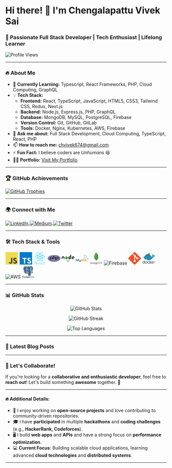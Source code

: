 # Hi there! 👋 I'm **Chengalapattu Vivek Sai**
### 🚀 Passionate Full Stack Developer | Tech Enthusiast | Lifelong Learner

![Profile Views](https://komarev.com/ghpvc/?username=vickycode674&label=Profile%20views&color=0e75b6&style=flat)

---
### 🔥 About Me
- 🌱 **Currently Learning:** Typescript, React Frameworks, PHP, Cloud Computing, GraphQL
- 💡 **Tech Stack:**  
  - **Frontend:** React, TypeScript, JavaScript, HTML5, CSS3, Tailwind CSS, Redux, Next.js
  - **Backend:** Node.js, Express.js, PHP, GraphQL
  - **Database:** MongoDB, MySQL, PostgreSQL, Firebase
  - **Version Control:** Git, GitHub, GitLab
  - **Tools:** Docker, Nginx, Kubernetes, AWS, Firebase
- 💬 **Ask me about:** Full Stack Development, Cloud Computing, TypeScript, React, PHP
- 📫 **How to reach me:** [chvivek674@gmail.com](mailto:chvivek674@gmail.com)
- ⚡ **Fun Fact:** I believe coders are *Unhumans* 😆  
- 👨‍💻 **Portfolio:** [Visit My Portfolio](https://vivek-webportfolio.netlify.app/)

---

### 🏆 GitHub Achievements
<p align="left">
    <a href="https://github.com/ryo-ma/github-profile-trophy">
        <img src="https://github-profile-trophy.vercel.app/?username=vickycode674&theme=algolia&margin-w=10&margin-h=10" alt="GitHub Trophies" />
    </a>
</p>

---

### 🌍 Connect with Me
<p align="left">
    <a href="https://linkedin.com/in/chengalapattu-vivek-sai" target="blank">
        <img align="center" src="https://raw.githubusercontent.com/rahuldkjain/github-profile-readme-generator/master/src/images/icons/Social/linked-in-alt.svg" alt="LinkedIn" height="30" width="40" />
    </a>
    <a href="https://medium.com/@chvivek" target="blank">
        <img align="center" src="https://raw.githubusercontent.com/rahuldkjain/github-profile-readme-generator/master/src/images/icons/Social/medium.svg" alt="Medium" height="30" width="40" />
    </a>
    <a href="https://twitter.com/chvivek674" target="blank">
        <img align="center" src="https://raw.githubusercontent.com/rahuldkjain/github-profile-readme-generator/master/src/images/icons/Social/twitter.svg" alt="Twitter" height="30" width="40" />
    </a>
</p>

---

### 🛠️ Tech Stack & Tools
<p align="left">
    <img src="https://raw.githubusercontent.com/devicons/devicon/master/icons/javascript/javascript-original.svg" alt="JavaScript" width="40" height="40"/>
    <img src="https://raw.githubusercontent.com/devicons/devicon/master/icons/typescript/typescript-original.svg" alt="TypeScript" width="40" height="40"/>
    <img src="https://raw.githubusercontent.com/devicons/devicon/master/icons/react/react-original-wordmark.svg" alt="React" width="40" height="40"/>
    <img src="https://raw.githubusercontent.com/devicons/devicon/master/icons/php/php-original.svg" alt="PHP" width="40" height="40"/>
    <img src="https://raw.githubusercontent.com/devicons/devicon/master/icons/nodejs/nodejs-original-wordmark.svg" alt="Node.js" width="40" height="40"/>
    <img src="https://raw.githubusercontent.com/devicons/devicon/master/icons/mysql/mysql-original-wordmark.svg" alt="MySQL" width="40" height="40"/>
    <img src="https://raw.githubusercontent.com/devicons/devicon/master/icons/mongodb/mongodb-original-wordmark.svg" alt="MongoDB" width="40" height="40"/>
    <img src="https://www.vectorlogo.zone/logos/firebase/firebase-icon.svg" alt="Firebase" width="40" height="40"/>
    <img src="https://raw.githubusercontent.com/devicons/devicon/master/icons/git/git-original.svg" alt="Git" width="40" height="40"/>
    <img src="https://raw.githubusercontent.com/devicons/devicon/master/icons/docker/docker-original-wordmark.svg" alt="Docker" width="40" height="40"/>
    <img src="https://raw.githubusercontent.com/devicons/devicon/master/icons/aws/aws-original-wordmark.svg" alt="AWS" width="40" height="40"/>
    <img src="https://raw.githubusercontent.com/devicons/devicon/master/icons/postgresql/postgresql-original-wordmark.svg" alt="PostgreSQL" width="40" height="40"/>
</p>

---

### 📊 GitHub Stats
<p align="center">
    <img src="https://github-readme-stats.vercel.app/api?username=vickycode674&show_icons=true&theme=radical" alt="GitHub Stats"/>
</p>

<p align="center">
    <img src="https://github-readme-streak-stats.herokuapp.com/?user=vickycode674&theme=radical" alt="GitHub Streak" />
</p>

<p align="center">
    <img src="https://github-readme-stats.vercel.app/api/top-langs?username=vickycode674&show_icons=true&theme=radical&layout=compact" alt="Top Languages"/>
</p>

---

### 📢 Latest Blog Posts
<!-- BLOG-POST-LIST:START -->
<!-- BLOG-POST-LIST:END -->

---

### 🚀 Let's Collaborate!
If you're looking for a **collaborative and enthusiastic developer**, feel free to **reach out**! Let's build something **awesome** together. 🤝

---

#### 🔥 **Additional Details:**
- 🌟 I enjoy working on **open-source projects** and love contributing to community-driven repositories.
- 🎓 I have **participated** in multiple **hackathons** and **coding challenges** (e.g., **HackerRank, Codeforces**).
- 🖥️ I build **web apps** and **APIs** and have a strong focus on **performance optimization**.
- 💻 **Current Focus**: Building scalable cloud applications, learning advanced **cloud technologies** and **distributed systems**.

---
